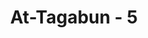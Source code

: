 ---
title: "At-Tagabun - 5"
no: 5
arabic_no: ٥
ayah: اَلَمْ يَأْتِكُمْ نَبَؤُا الَّذِيْنَ كَفَرُوْا مِنْ قَبْلُ ۖفَذَاقُوْا وَبَالَ اَمْرِهِمْ وَلَهُمْ عَذَابٌ اَلِيْمٌ 
translation: "Apakah belum sampai kepadamu (orang-orang kafir) berita orang-orang kafir dahulu? Maka mereka telah merasakan akibat buruk dari perbuatannya dan mereka memperoleh azab yang pedih. "
tafsir: "Orang-orang munafik itu apabila diajak mendatangi Rasulullah saw agar beliau memintakan ampunan kepada Allah atas dosa-dosa yang telah diperbuat, mereka itu menolak mentah-mentah ajakan itu. Mereka memalingkan mukanya dengan gaya yang menunjukkan keangkuhan dan kesombongan. Hal ini disebutkan pula dalam firman Allah:\n\nDan apabila dikatakan kepada mereka, \"Marilah (patuh) kepada apa yang telah diturunkan Allah dan (patuh) kepada Rasul,\" (niscaya) engkau (Muhammad) melihat orang munafik menghalangi dengan keras darimu. (an-Nisa'/4: 61)"
---